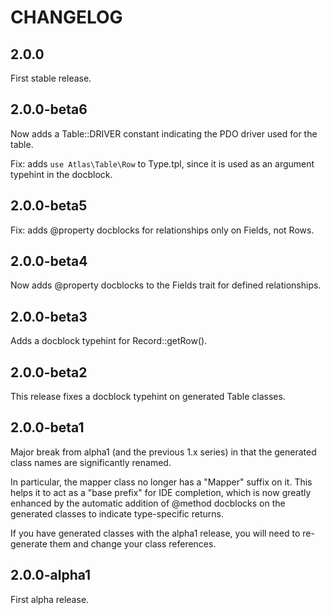 # CHANGELOG

## 2.0.0

First stable release.

## 2.0.0-beta6

Now adds a Table::DRIVER constant indicating the PDO driver used for the table.

Fix: adds `use Atlas\Table\Row` to Type.tpl, since it is used as an argument
typehint in the docblock.

## 2.0.0-beta5

Fix: adds @property docblocks for relationships only on Fields, not Rows.

## 2.0.0-beta4

Now adds @property docblocks to the Fields trait for defined relationships.

## 2.0.0-beta3

Adds a docblock typehint for Record::getRow().

## 2.0.0-beta2

This release fixes a docblock typehint on generated Table classes.

## 2.0.0-beta1

Major break from alpha1 (and the previous 1.x series) in that the generated
class names are significantly renamed.

In particular, the mapper class no longer has a "Mapper" suffix on it. This
helps it to act as a "base prefix" for IDE completion, which is now greatly
enhanced by the automatic addition of @method docblocks on the generated classes
to indicate type-specific returns.

If you have generated classes with the alpha1 release, you will need to re-
generate them and change your class references.

## 2.0.0-alpha1

First alpha release.

